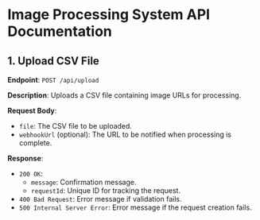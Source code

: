 # Image Processing System API Documentation

## 1. Upload CSV File

**Endpoint**: `POST /api/upload`

**Description**: Uploads a CSV file containing image URLs for processing.

**Request Body**:
- `file`: The CSV file to be uploaded.
- `webhookUrl` (optional): The URL to be notified when processing is complete.

**Response**:
- `200 OK`:
  - `message`: Confirmation message.
  - `requestId`: Unique ID for tracking the request.
- `400 Bad Request`: Error message if validation fails.
- `500 Internal Server Error`: Error message if the request creation fails.
